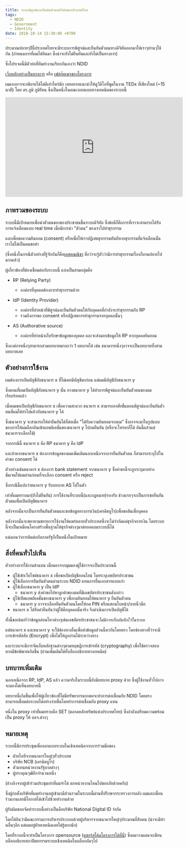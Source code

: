 ```yaml
---
title: ระบบพิสูจน์และยืนยันตัวตนดิจิทัลของประเทศไทย
tags:
  - NDID
  - Government
  - Identity
date: 2018-10-14 15:30:00 +0700
---
```


ประมาณปลายๆปีนี้ประเทศไทยจะมีระบบการพิสูจน์และยืนยันตัวตนทางดิจิทัลออกมาให้เราๆท่านๆใช้กัน
(กำหนดการที่ผมได้ยินมา ซึ่งน่าจะยังไม่ยืนยันและยังไม่เป็นทางการ)

ซึ่งโปรเจคนี้มีตัวย่อที่ทีมทำงานเรียกกันเองว่า NDID

[เว็บหลักอย่างเป็นทางการ][official] หรือ 
[เฟสบุ๊คเพจของโครงการ][official_facebook]

ผมเองอาจจะอธิบายได้ไม่ดีเท่าไหร่นัก เลยอยากแนะนำให้ดูวีดีโอที่พูดในงาน TEDx ที่เชียงใหม่ (~15 นาที) โดย ดร.ภูมิ ภูมิรัตน
ซึ่งเป็นหนึ่งในคณะออกแบบทางเทคนิคของระบบนี้

<iframe width="560" height="315" src="https://www.youtube.com/embed/E8HHNRRlsoo" frameborder="0" allow="autoplay; encrypted-media" allowfullscreen></iframe>

ภาพรวมของระบบ
----

ระบบนี้มีเป้าหมายเพื่อนำตัวตนของของประชาชนขึ้นระบบดิจิทัล
ซึ่งข้อดีก็คือการที่เราจะสามารถได้รับการแจ้งเตือนแบบ real time เมื่อมีการนำ "ตัวตน" ของเราไปทำธุรกรรม

และเพื่อขอความยินยอม (consent) หรือเพื่อให้เราปฏิเสธธุรกรรมทันทีหากธุรกรรมที่แจ้งเตือนนั้นเราไม่ได้เป็นคนขอทำ

(ซึ่งหนึ่งในกรณีตัวอย่างที่รู้จักกันก็คือ[เคสคุณณิชา][nicha]
ที่กว่าจะรู้ตัวว่ามีการทำธุรกรรมเรื่องก็บานปลายไปมากแล้ว)

ผู้เกี่ยวข้องที่ต้องเชื่อมต่อกับระบบนี้ แบ่งเป็นสามกลุ่มคือ 

- RP (Relying Party)
  - องค์กรที่บุคคลต้องการทำธุรกรรมด้วย

- IdP (Identity Provider)
  - องค์กรที่ทำหน้าที่พิสูจน์และยืนยันตัวตนให้กับบุคคลที่กำลังจะทำธุรกรรมกับ RP
  - รวมถึงการขอ consent หรือปฏิเสธการทำธุกรรมจากบุคคลนั้นๆ

- AS (Authorative source)
  - องค์กรที่ทำหน้าเก็บรักษาข้อมูลของบุคคล และจะส่งมอบข้อมูลให้ RP หากบุคคลยินยอม

ซึ่งองค์กรหนึ่งๆสามารถสวมบทบาทมากกว่า 1 บทบาทได้
เช่น ธนาคารหนึ่งๆอาจจะเป็นบทบาททั้งสามบทบาทเลย 

ตัวอย่างการใช้งาน
----

ผมต้องการเปิดบัญชีกับธนาคาร x ที่ไม่เคยมีบัญชีมาก่อน แต่ผมมีบัญชีกับธนาคาร y

ซึ่งตอนที่ผมเปิดบัญชีกับธนาคาร y นั้น ทางธนาคาร y ได้ทำการพิสูจน์และยืนยันตัวตนของผมเรียบร้อยแล้ว

เมื่อผมขอเปิดบัญชีกับธนาคาร x 
เพื่อความสะดวก ธนาคาร x สามารถอาศัยขั้นตอนพิสูจน์และยืนยันตัวตนที่ผมได้ทำไปแล้วกับธนาคาร y ได้

ซึ่งธนาคาร y จะสามารถให้คำยืนยันได้ก็ต่อเมื่อ "ได้รับความยินยอมจากผม"
ซึ่งอาจจะมาในรูปแบบของการให้ผมล็อกอินเข้าแอพลิเคชั่นของธนาคาร y ไปกดยืนยัน
(หรือจะโทรหาก็ได้ อันนี้แล้วแต่ธนาคารจะเลือกใช้)

จากกรณีนี้ ธนาคาร x คือ RP ธนาคาร y คือ IdP

และถ้าหากธนาคาร x ต้องการข้อมูลของผมเพิ่มเติมนอกเหนือจากการยืนยันตัวตน
ก็สามารถระบุไปในคำขอ consent ได้

ตัวอย่างเช่นธนาคาร x ต้องการ bank statement จากธนาคาร y
ซึ่งคำขอนี้จะถูกระบุมาอย่างชัดเจนให้ผมอ่านก่อนที่จะเลือก consent หรือ reject

ซึ่งกรณีนี้แปลว่าธนาคาร y รับบทบาท AS ไปในตัว

เท่าที่ผมทราบมา(ยังไม่ยืนยัน) การใช้งานที่ระบบนี้(และกฎหมาย)รองรับ
ช่วงแรกๆจะเป็นการขอยืนยันตัวตนเพื่อเปิดบัญชีธนาคาร

หลังจากนั้นจะเป็นการยืนยันตัวตนและขอข้อมูลทางการเงิน(เครดิตบูโร)เพื่อขอสินเชื่อบุคคล

หลังจากนั้นจะพยายามขยายการใช้งานให้แพร่หลายทั่วประเทศซึ่งจะไม่จำกัดแค่ธุรกิจการเงิน
โดยระบบนี้จะเป็นเหมือนโครงสร้างพื้นฐานให้ธุรกิจต่างๆมาต่อยอดบนระบบนี้ได้

แน่นอนว่าการติดต่อกับภาครัฐก็เป็นหนึ่งในเป้าหมาย

สิ่งที่คนทั่วไปเห็น
----

ตัวอย่างการใช้งานด้านบน เมื่อมองจากมุมมองผู้ใช้อาจจะเป็นประมาณนี้

- ผู้ใช้เข้าเว็บไซต์ธนาคาร x เพื่อขอเปิดบัญชีออนไลน์ โดยระบุเลขบัตรประชาชน
- ผู้ใช้เลือกการยืนยันตัวตนผ่านระบบ NDID แทนการยื่นเอกสารแบบเก่า
- ผู้ใช้เลือกธนาคาร y เป็น IdP
  - ธนาคาร y ส่งคำขอไปหาลูกค้าของตนที่มีเลขบัตรประชาชนดังกล่าว
- ผู้ใช้เปิดแอพลิเคชั่นของธนาคาร y เพื่อกดยินยอมให้ธนาคาร y ยืนยันตัวตน
  - ธนาคาร y อาจจะเลือกยืนยันตัวตนโดยให้กด PIN หรือแสกนใบหน้า/ลายนิ้วมือ
- ธนาคาร x ได้รับคำยืนยันว่าผู้ใช้คือบุคคลนั้นจริง จึงดำเนินการเปิดบัญชีได้

ทั้งนี้ขอเน้นยำ้ว่าข้อมูลอ่อนไหวต่างๆเช่นเลขบัตรประชาชนจะ*ไม่มีการเก็บบันทึกไว้ในระบบ* 

แต่ธนาคาร x และธนาคาร y จะใช้ช่องทางอื่นเพื่อส่งข้อมูลส่วนนี้หากันโดยตรง
โดยช่องทางที่ว่าจะมีการเข้ารหัสลับ (Encrypt) เพื่อไม่ให้ถูกอ่านได้ระหว่างทาง

และระบบจะมีการจัดเก็บหลักฐานต่างๆตามทฤษฎีการเข้ารหัส (cryptography)
เพื่อใช้ตรวจสอบหากมีข้อพิพาทเกิดขึ้น (อ่านเพิ่มเติมได้ที่บล็อกอธิบายทางเทคนิค)

บทบาทเพิ่มเติม
----

นอกเหนือจาก RP, IdP, AS แล้ว ความจริงในระบบนี้ยังมีบทบาท proxy ด้วย
ซึ่งผู้ใช้งานทั่วไปอาจจะมองไม่เห็นบทบาทนี้

บทบาทนี้เกิดขึ้นเพื่อให้ผู้เกี่ยวข้องที่ไม่มีทรัพยากรมากพอจะทำการต่อเชื่อมกับ NDID โดยตรง
สามารถเชื่อมต่อระบบได้อย่างง่ายขึ้นโดยทำการต่อเชื่อมกับ proxy แทน

หนึ่งใน proxy เท่าที่ผมทราบคือ SET (ตลาดหลักทรัพย์แห่งประเทศไทย) 
ซึ่งกำลังเตรียมความพร้อมเป็น proxy ให้ บลจ.ต่างๆ

หมายเหตุ
----

ระบบนี้มีการประชุมเพื่อออกแบบระบบในเชิงเทคนิคจากการร่วมมือของ
- ฝ่ายไอทีจากธนาคารใหญ่ๆทั่วประเทศ
- บริษัท NCB (เครดิตบูโร) 
- ตัวแทนหน่วยงานรัฐบาลต่างๆ
- ผู้ทรงคุณวุฒิอีกจำนวนหนึ่ง

(อ้างอิงจากผู้เข้าร่วมประชุมเท่าที่ผมจำได้ ตกหน่วยงานไหนไปขออภัยด้วยครับ)

ซึ่งผู้ก่อตั้งบริษัทที่ผมทำงานอยู่เข้ามามีส่วนรวมในระบบนี้ผ่านที่ปรึกษากระทรวงการคลัง
ผมและเพื่อนร่วมงานเลยมีโอกาสได้เข้าไปช่วยทำงานด้วย

ผู้รับผิดชอบจัดทำระบบนี้อย่างเป็นคือบริษัท National Digital ID จำกัด

โดยได้ยินว่ามีคณะกรรมการบริหารประกอบด้วยผู้บริหารจากธนาคารใหญ่ๆประมาณยี่สิบคน
(น่าจะมีท่านอื่นๆอีก แต่ผมอยู่ฝ่ายเทคนิคเลยไม่รู้มากนัก)

โดยที่ระบบนี้จะทำเป็นโครงการ opensource ([ดูซอร์สโค้ดโครงการได้ที่นี่][repo])
ซึ่งผมวางแผนจะเขียนบล็อกอธิบายสถาปัตยกรรมระบบเชิงเทคนิคในบล็อกถัดๆไป

[official]: //www.digitalid.or.th/
[official_facebook]: //www.facebook.com/NationalDigitalID
[repo]: //github.com/ndidplatform
[nicha]: //www.posttoday.com/social/general/535367